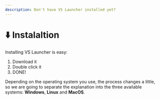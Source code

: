 ```yaml
---
description: Don't have VS Launcher installed yet?
---
```


# ⬇️ Instalaltion

Installing VS Launcher is easy:

1. Download it
2. Double click it
3. DONE!

Depending on the operating system you use, the process changes a little, so we are going to separate the explanation into the three available systems: **Windows**, **Linux** and **MacOS**.

